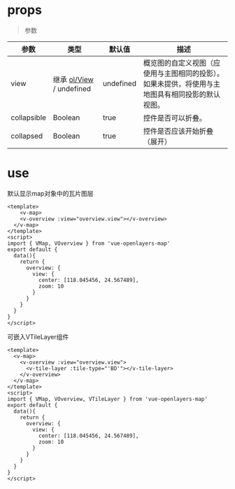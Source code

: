 # props

>  参数

| 参数        | 类型                                                         | 默认值    | 描述                                                         |
| ----------- | ------------------------------------------------------------ | --------- | ------------------------------------------------------------ |
| view        | 继承 [ol/View](https://openlayers.org/en/latest/apidoc/module-ol_View-View.html) / undefined | undefined | 概览图的自定义视图（应使用与主图相同的投影）。如果未提供，将使用与主地图具有相同投影的默认视图。 |
| collapsible | Boolean                                                      | true      | 控件是否可以折叠。                                           |
| collapsed   | Boolean                                                      | true      | 控件是否应该开始折叠（展开）                                 |

# use

默认显示map对象中的瓦片图层

```vue
<template>
	<v-map>
  	<v-overview :view="overview.view"></v-overview>
  </v-map>
</template>
<script>
import { VMap, VOverview } from 'vue-openlayers-map'
export default {
  data(){
    return {
      overview: {
        view: {
          center: [118.045456, 24.567489],
          zoom: 10
        }
      }
    }
  }
}
</script>	
```

可嵌入VTileLayer组件

```vue
<template>
  <v-map>
    <v-overview :view="overview.view">
      <v-tile-layer :tile-type="'BD'"></v-tile-layer>	
    </v-overview>
  </v-map>
</template>
<script>
import { VMap, VOverview, VTileLayer } from 'vue-openlayers-map'
export default {
  data(){
    return {
      overview: {
        view: {
          center: [118.045456, 24.567489],
          zoom: 10
        }
      }
    }
  }
}
</script>	
```

